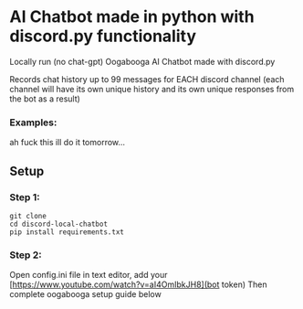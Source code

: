 # AI Chatbot made in python with discord.py functionality
Locally run (no chat-gpt) Oogabooga AI Chatbot made with discord.py

Records chat history up to 99 messages for EACH discord channel (each channel will have its own unique history and its own unique responses from the bot as a result)

### Examples:

ah fuck this ill do it tomorrow...


## Setup
### Step 1:
```
git clone
cd discord-local-chatbot
pip install requirements.txt
```
### Step 2:
Open config.ini file in text editor, add your [https://www.youtube.com/watch?v=aI4OmIbkJH8](bot token) 
Then complete oogabooga setup guide below
